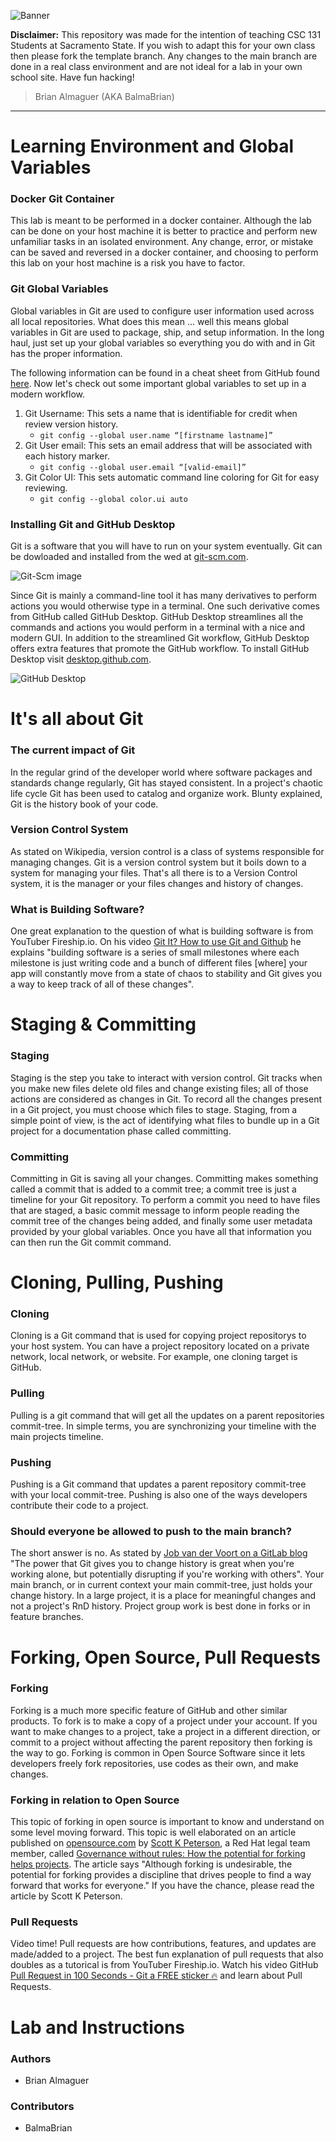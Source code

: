 ![Banner](https://github.com/BalmaBrian/git-started/blob/main/images/README%20Banner.png)

**Disclaimer:** This repository was made for the intention of teaching CSC 131 Students at Sacramento State. If you wish to adapt this for your own class then please fork the template branch. Any changes to the main branch are done in a real class environment and are not ideal for a lab in your own school site. Have fun hacking!

> Brian Almaguer (AKA BalmaBrian)

---

# Learning Environment and Global Variables

### Docker Git Container

This lab is meant to be performed in a docker container. Although the lab can be done on your host machine it is better to practice and perform new unfamiliar tasks in an isolated environment. Any change, error, or mistake can be saved and reversed in a docker container, and choosing to perform this lab on your host machine is a risk you have to factor.

### Git Global Variables

Global variables in Git are used to configure user information used across all local repositories. What does this mean ... well this means global variables in Git are used to package, ship, and setup information. In the long haul, just set up your global variables so everything you do with and in Git has the proper information.

The following information can be found in a cheat sheet from GitHub found [here](https://education.github.com/git-cheat-sheet-education.pdf). Now let's check out some important global variables to set up in a modern workflow.

1. Git Username: This sets a name that is identifiable for credit when review version history.
   - `git config --global user.name “[firstname lastname]”`
2. Git User email: This sets an email address that will be associated with each history marker.
   - `git config --global user.email “[valid-email]”`
3. Git Color UI: This sets automatic command line coloring for Git for easy reviewing.
   - `git config --global color.ui auto`

### Installing Git and GitHub Desktop

Git is a software that you will have to run on your system eventually. Git can be dowloaded and installed from the wed at [git-scm.com](https://git-scm.com/).

![Git-Scm image](https://github.com/BalmaBrian/git-started/blob/main/images/git-scm.png)

Since Git is mainly a command-line tool it has many derivatives to perform actions you would otherwise type in a terminal. One such derivative comes from GitHub called GitHub Desktop. GitHub Desktop streamlines all the commands and actions you would perform in a terminal with a nice and modern GUI. In addition to the streamlined Git workflow, GitHub Desktop offers extra features that promote the GitHub workflow. To install GitHub Desktop visit [desktop.github.com](https://desktop.github.com/).

![GitHub Desktop](https://github.com/BalmaBrian/git-started/blob/main/images/GitHub%20Desktop.png)

# It's all about Git

### The current impact of Git

In the regular grind of the developer world where software packages and standards change regularly, Git has stayed consistent. In a project's chaotic life cycle Git has been used to catalog and organize work. Blunty explained, Git is the history book of your code.

### Version Control System

As stated on Wikipedia, version control is a class of systems responsible for managing changes. Git is a version control system but it boils down to a system for managing your files. That's all there is to a Version Control system, it is the manager or your files changes and history of changes.

### What is Building Software?

One great explanation to the question of what is building software is from YouTuber Fireship.io. On his video [Git It? How to use Git and Github](https://www.youtube.com/watch?v=HkdAHXoRtos) he explains "building software is a series of small milestones where each milestone is just writing code and a bunch of different files [where] your app will constantly move from a state of chaos to stability and Git gives you a way to keep track of all of these changes".

# Staging & Committing

### Staging

Staging is the step you take to interact with version control. Git tracks when you make new files delete old files and change existing files; all of those actions are considered as changes in Git. To record all the changes present in a Git project, you must choose which files to stage. Staging, from a simple point of view, is the act of identifying what files to bundle up in a Git project for a documentation phase called committing.

### Committing

Committing in Git is saving all your changes. Committing makes something called a commit that is added to a commit tree; a commit tree is just a timeline for your Git repository. To perform a commit you need to have files that are staged, a basic commit message to inform people reading the commit tree of the changes being added, and finally some user metadata provided by your global variables. Once you have all that information you can then run the Git commit command.

# Cloning, Pulling, Pushing

### Cloning

Cloning is a Git command that is used for copying project repositorys to your host system. You can have a project repository located on a private network, local network, or website. For example, one cloning target is GitHub.

### Pulling

Pulling is a git command that will get all the updates on a parent repositories commit-tree. In simple terms, you are synchronizing your timeline with the main projects timeline.

### Pushing

Pushing is a Git command that updates a parent repository commit-tree with your local commit-tree. Pushing is also one of the ways developers contribute their code to a project.

### Should everyone be allowed to push to the main branch?

The short answer is no. As stated by [Job van der Voort on a GitLab blog](https://about.gitlab.com/blog/2014/11/26/keeping-your-code-protected/) "The power that Git gives you to change history is great when you're working alone, but potentially disrupting if you're working with others". Your main branch, or in current context your main commit-tree, just holds your change history. In a large project, it is a place for meaningful changes and not a project's RnD history. Project group work is best done in forks or in feature branches.

# Forking, Open Source, Pull Requests

### Forking

Forking is a much more specific feature of GitHub and other similar products. To fork is to make a copy of a project under your account. If you want to make changes to a project, take a project in a different direction, or commit to a project without affecting the parent repository then forking is the way to go. Forking is common in Open Source Software since it lets developers freely fork repositories, use codes as their own, and make changes.

### Forking in relation to Open Source

This topic of forking in open source is important to know and understand on some level moving forward. This topic is well elaborated on an article published on [opensource.com](opensource.com) by [Scott K Peterson](https://opensource.com/users/skpeterson), a Red Hat legal team member, called [Governance without rules: How the potential for forking helps projects](https://opensource.com/article/19/1/forking-good). The article says "Although forking is undesirable, the potential for forking provides a discipline that drives people to find a way forward that works for everyone." If you have the chance, please read the article by Scott K Peterson.

### Pull Requests

Video time! Pull requests are how contributions, features, and updates are made/added to a project. The best fun explanation of pull requests that also doubles as a tutorical is from YouTuber Fireship.io. Watch his video GitHub [Pull Request in 100 Seconds - Git a FREE sticker 🔥](https://www.youtube.com/watch?v=8lGpZkjnkt4&t) and learn about Pull Requests.

# Lab and Instructions

### Authors

- Brian Almaguer

### Contributors

- BalmaBrian
